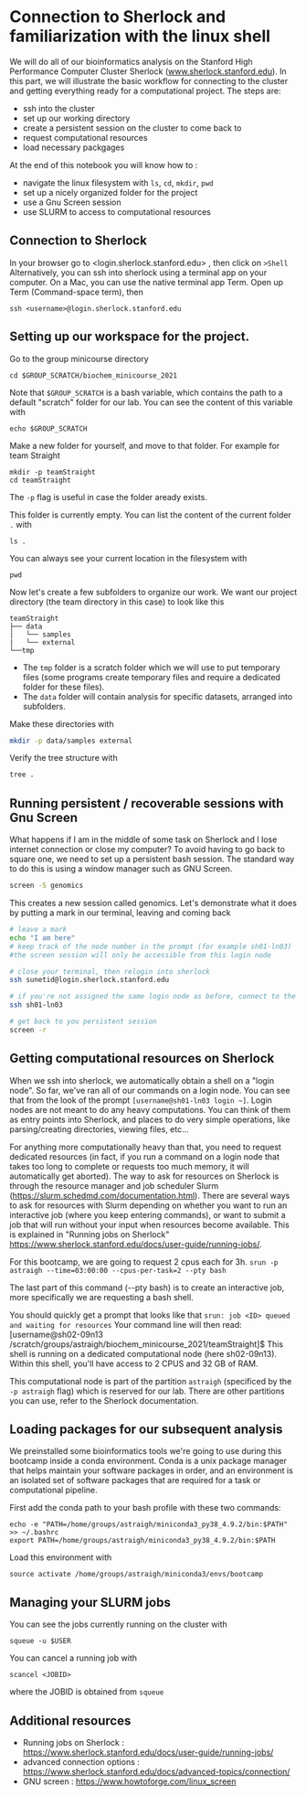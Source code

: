 # Connection to Sherlock and familiarization with the linux shell 

We will do all of our bioinformatics analysis on the Stanford High Performance Computer Cluster Sherlock (www.sherlock.stanford.edu). In this part, we will illustrate the basic workflow for connecting to the cluster and getting everything ready for a computational project. The steps are:
- ssh into the cluster
- set up our working directory
- create a persistent session on the cluster to come back to 
- request computational resources
- load necessary packgages


At the end of this notebook you will know how to :
- navigate the linux filesystem with `ls`, `cd`, `mkdir`, `pwd`
- set up a nicely organized folder for the project
- use a Gnu Screen session
- use SLURM to access to computational resources


## Connection to Sherlock
In your browser go to <login.sherlock.stanford.edu> , then click on `>Shell`
Alternatively, you can ssh into sherlock using a terminal app on your computer. On a Mac, you can use the native terminal app Term. Open up Term (Command-space term), then
```
ssh <username>@login.sherlock.stanford.edu
```


## Setting up our workspace for the project.
Go to the group minicourse directory
```
cd $GROUP_SCRATCH/biochem_minicourse_2021
```
Note that `$GROUP_SCRATCH` is a bash variable, which contains the path to a default "scratch" folder for our lab. You can see the content of this variable with
```
echo $GROUP_SCRATCH
```

Make a new folder for yourself, and move to that folder. For example for team Straight
```
mkdir -p teamStraight
cd teamStraight
```

The `-p` flag is useful in case the folder aready exists.

This folder is currently empty. You can list the content of the current folder `.` with 
```
ls .
```

You can always see your current location in the filesystem with 
```
pwd
```

Now let's create a few subfolders to organize our work. We want our project directory (the team directory in this case) to look like this
```text
teamStraight
├── data
│   └── samples
|   └── external
└──tmp
```

- The `tmp` folder is a scratch folder which we will use to put temporary files (some programs create temporary files and require a dedicated folder for these files).
- The `data` folder will contain analysis for specific datasets, arranged into subfolders.

Make these directories with 
```bash
mkdir -p data/samples external
```
Verify the tree structure with 
```bash
tree .
```

## Running persistent / recoverable sessions with Gnu Screen

What happens if I am in the middle of some task on Sherlock and I lose internet connection or close my computer? To avoid having to go back to square one, we need to set up a persistent bash session. The standard way to do this is using a window manager such as GNU Screen.

```bash
screen -S genomics
```

This creates a new session called genomics. Let's demonstrate what it does by putting a mark in our terminal, leaving and coming back

```bash
# leave a mark
echo "I am here"
# keep track of the node number in the prompt (for example sh01-ln03)
#the screen session will only be accessible from this login node

# close your terminal, then relogin into sherlock
ssh sunetid@login.sherlock.stanford.edu

# if you're not assigned the same login node as before, connect to the original one. If it's the same skip this step
ssh sh01-ln03

# get back to you persistent session
screen -r
```

## Getting computational resources on Sherlock

When we ssh into sherlock, we automatically obtain a shell on a "login node". So far, we've ran all of our commands on a login node. You can see that from the look of the prompt `[username@sh01-ln03 login ~]`. Login nodes are not meant to do any heavy computations. You can think of them as entry points into Sherlock, and places to do very simple operations, like parsing/creating directories, viewing files, etc...  

For anything more computationally heavy than that, you need to request dedicated resources (in fact, if you run a command on a login node that takes too long to complete or requests too much memory, it will automatically get aborted). The way to ask for resources on Sherlock is through the resource manager and job scheduler Slurm (https://slurm.schedmd.com/documentation.html). There are several ways to ask for resources with Slurm depending on whether you want to run an interactive job (where you keep entering commands), or want to submit a job that will run without your input when resources become available. This is explained in "Running jobs on Sherlock" <https://www.sherlock.stanford.edu/docs/user-guide/running-jobs/>.

For this bootcamp, we are going to request 2 cpus each for 3h. 
`srun -p astraigh --time=03:00:00 --cpus-per-task=2 --pty bash`

The last part of this command (--pty bash) is to create an interactive job, more specifically we are requesting a bash shell.

You should quickly get a prompt that looks like that `srun: job <ID> queued and waiting for resources` 
Your command line will then read: [username@sh02-09n13 /scratch/groups/astraigh/biochem_minicourse_2021/teamStraight]$
This shell is running on a dedicated computational node (here sh02-09n13). Within this shell, you'll have access to 2 CPUS and 32 GB of RAM.

This computational node is part of the partition `astraigh` (specificed by the `-p astraigh` flag) which is reserved for our lab. There are other partitions you can use, refer to the Sherlock documentation.

## Loading packages for our subsequent analysis

We preinstalled some bioinformatics tools we're going to use during this bootcamp inside a conda environment. Conda is a unix package manager that helps maintain your software packages in order, and an environment is an isolated set of software packages that are required for a task or computational pipeline.

First add the conda path to your bash profile with these two commands:

```
echo -e "PATH=/home/groups/astraigh/miniconda3_py38_4.9.2/bin:$PATH" >> ~/.bashrc
export PATH=/home/groups/astraigh/miniconda3_py38_4.9.2/bin:$PATH
```

Load this environment with
```
source activate /home/groups/astraigh/miniconda3/envs/bootcamp
```


## Managing your SLURM jobs

You can see the jobs currently running on the cluster with 
```
squeue -u $USER
```

You can cancel a running job with 
```
scancel <JOBID>
```
where the JOBID is obtained from `squeue`

## Additional resources

- Running jobs on Sherlock : https://www.sherlock.stanford.edu/docs/user-guide/running-jobs/
- advanced connection options : https://www.sherlock.stanford.edu/docs/advanced-topics/connection/
- GNU screen : https://www.howtoforge.com/linux_screen

